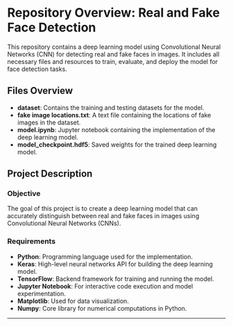 # Repository Overview: Real and Fake Face Detection

This repository contains a deep learning model using Convolutional Neural Networks (CNN) for detecting real and fake faces in images. It includes all necessary files and resources to train, evaluate, and deploy the model for face detection tasks.

## Files Overview

- **dataset**: Contains the training and testing datasets for the model.
- **fake image locations.txt**: A text file containing the locations of fake images in the dataset.
- **model.ipynb**: Jupyter notebook containing the implementation of the deep learning model.
- **model_checkpoint.hdf5**: Saved weights for the trained deep learning model.

## Project Description

### Objective

The goal of this project is to create a deep learning model that can accurately distinguish between real and fake faces in images using Convolutional Neural Networks (CNNs).

### Requirements

- **Python**: Programming language used for the implementation.
- **Keras**: High-level neural networks API for building the deep learning model.
- **TensorFlow**: Backend framework for training and running the model.
- **Jupyter Notebook**: For interactive code execution and model experimentation.
- **Matplotlib**: Used for data visualization.
- **Numpy**: Core library for numerical computations in Python.

---
